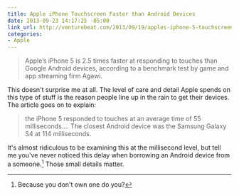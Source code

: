 ```yaml
---
title: Apple iPhone Touchscreen Faster than Android Devices
date: 2013-09-23 14:17:25 -05:00
link_url: http://venturebeat.com/2013/09/19/apples-iphone-5-touchscreen-is-2-5-times-faster-than-android-devices/
categories:
- Apple
---
```


> Apple’s iPhone 5 is 2.5 times faster at responding to touches than Google Android devices, according to a benchmark test by game and app streaming firm Agawi.

This doesn't surprise me at all. The level of care and detail Apple spends on this type of stuff is the reason people line up in the rain to get their devices. The article goes on to explain:

 > the iPhone 5 responded to touches at an average time of 55 milliseconds…. The closest Android device was the Samsung Galaxy S4 at 114 milliseconds.

It's almost ridiculous to be examining this at the millisecond level, but tell me you've never noticed this delay when borrowing an Android device from a someone.[^1] Those small details matter.

 [^1]: Because you don't own one do you?
